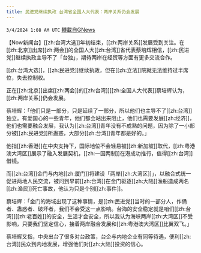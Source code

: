 ```yaml
---
title: 民进党继续执政 台湾省全国人大代表：两岸关系仍会发展
---
```

`3/4/2024 1:08 AM UTC` [轉載自GNews](https://gnews.org/articles/2361864)

【Now新闻台】[[zh:台湾大选]]年初结束，[[zh:两岸关系]]发展受到关注。在[[zh:北京]]出席[[zh:两会]]的全国人大[[zh:台湾]]省代表蔡培辉相信，[[zh:民进党]]继续执政主导不了「台独」，期待两岸在经贸等方面有更多交流合作。

[[zh:台湾大选]]，[[zh:民进党]]继续执政，但在[[zh:立法]]院就无法维持过半席位，失去控制权。

正在[[zh:北京]]出席[[zh:两会]]的[[zh:台湾]][[zh:全国人大代表]]蔡培辉认为，[[zh:两岸关系]]仍会发展。

蔡培辉：「他们只是一部分，只是延续了一部分，所以他们也主导不了[[zh:台湾]]独立。有爱国心的一些青年，他们都会站出来阻止，他们也需要发展[[zh:经济]]，他们也需要融合发展，我认为[[zh:台湾]]青年没有不成熟的问题，因为除了一小部分被[[zh:民进党]]所蛊惑，大部分[[zh:台湾]]青年都是好的。」

他指[[zh:香港]]在中央支持下，国际地位不会轻易被[[zh:新加坡]]取代，[[zh:粤港澳大湾区]]展示了融入发展契机，[[zh:一国两制]]在港成功推行，值得[[zh:台湾]]借镜。

而[[zh:台湾]]金门与内地[[zh:厦门]]将建设「两岸[[zh:大湾区]]」，以融合式统一促进两地人民交流，被问到早前[[zh:台湾]]在金门驱逐[[zh:大陆]]渔船造成两名[[zh:渔民]]死亡事故，他认为只是个别[[zh:事件]]。

蔡培辉：「金门的海域出现了这种事情，是[[zh:民进党]]当时的一部分人，作俑者、蛊惑者、破坏者，我们不会受这一点影响。台海的安全稳定就是咱们[[zh:台湾]][[zh:老百姓]]的安全，生活才会安全，所以我认为海峡两岸[[zh:大湾区]]不受影响，只要我们坚定信心，接着两岸融合发展和[[zh:粤港澳大湾区]]比翼双飞。」

蔡培辉又指，中央出台了很多对台政策，台企与内地企业有同等待遇，便利[[zh:台湾]]民众到内地发展，增强他们对[[zh:大陆]]投资的信心。
